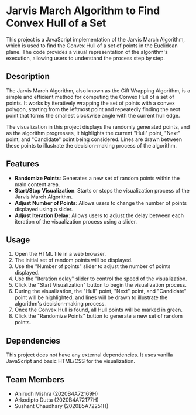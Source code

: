# Jarvis March Algorithm to Find Convex Hull of a Set

This project is a JavaScript implementation of the Jarvis March Algorithm, which is used to find the Convex Hull of a set of points in the Euclidean plane. The code provides a visual representation of the algorithm's execution, allowing users to understand the process step by step.

## Description

The Jarvis March Algorithm, also known as the Gift Wrapping Algorithm, is a simple and efficient method for computing the Convex Hull of a set of points. It works by iteratively wrapping the set of points with a convex polygon, starting from the leftmost point and repeatedly finding the next point that forms the smallest clockwise angle with the current hull edge.

The visualization in this project displays the randomly generated points, and as the algorithm progresses, it highlights the current "Hull" point, "Next" point, and "Candidate" point being considered. Lines are drawn between these points to illustrate the decision-making process of the algorithm.

## Features

- **Randomize Points**: Generates a new set of random points within the main content area.
- **Start/Stop Visualization**: Starts or stops the visualization process of the Jarvis March Algorithm.
- **Adjust Number of Points**: Allows users to change the number of points displayed using a slider.
- **Adjust Iteration Delay**: Allows users to adjust the delay between each iteration of the visualization process using a slider.

## Usage

1. Open the HTML file in a web browser.
2. The initial set of random points will be displayed.
3. Use the "Number of points" slider to adjust the number of points displayed.
4. Use the "Iteration delay" slider to control the speed of the visualization.
5. Click the "Start Visualization" button to begin the visualization process.
6. During the visualization, the "Hull" point, "Next" point, and "Candidate" point will be highlighted, and lines will be drawn to illustrate the algorithm's decision-making process.
7. Once the Convex Hull is found, all Hull points will be marked in green.
8. Click the "Randomize Points" button to generate a new set of random points.

## Dependencies

This project does not have any external dependencies. It uses vanilla JavaScript and basic HTML/CSS for the visualization.

## Team Members

- Anirudh Mishra (2020B4A72169H)
- Arkodipto Dutta (2020B4A72177H)
- Sushant Chaudhary (2020B5A72251H)
